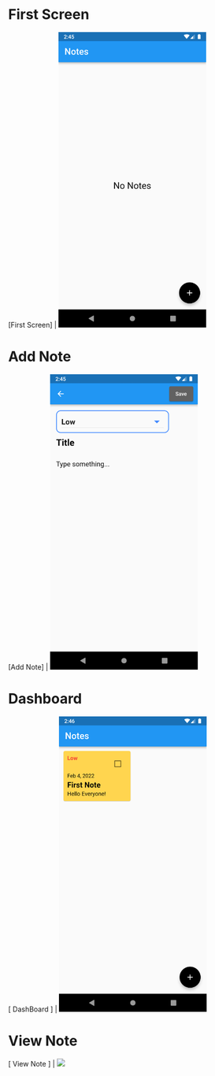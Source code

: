 # First Screen

[First Screen] | <img src="screenshots\Screenshot_1643966128.png" height= "600"/>

# Add Note

[Add Note] | <img src="screenshots\Screenshot_1643966141.png" height= "600"/>

# Dashboard

[ DashBoard ] | <img src="screenshots\Screenshot_1643966192.png" height= "600"/>

# View Note

[ View Note ] | <img src="sscreenshots\Screenshot_1643966198.png" height= "600"/>
